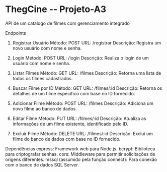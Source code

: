 # ThegCine -- Projeto-A3
API de um catalogo de filmes com gerenciamento integrado

Endpoints
1. Registrar Usuário
Método: POST
URL: /registrar
Descrição: Registra um novo usuário com nome e senha.

2. Login
Método: POST
URL: /login
Descrição: Realiza o login de um usuário com nome e senha.

3. Listar Filmes
Método: GET
URL: /filmes
Descrição: Retorna uma lista de todos os filmes cadastrados.

4. Buscar Filme por ID
Método: GET
URL: /filmes/:id
Descrição: Retorna os detalhes de um filme específico com base no ID fornecido.

5. Adicionar Filme
Método: POST
URL: /filmes
Descrição: Adiciona um novo filme ao banco de dados.

6. Editar Filme
Método: PUT
URL: /filmes/:id
Descrição: Atualiza as informações de um filme existente, identificado pelo ID.

7. Excluir Filme
Método: DELETE
URL: /filmes/:id
Descrição: Exclui um filme do banco de dados com base no ID fornecido.

Dependências
express: Framework web para Node.js.
bcrypt: Biblioteca para criptografar senhas.
cors: Middleware para permitir solicitações de origens diferentes.
mssql (assumido pela função connect): Para conexão com o banco de dados SQL Server.
